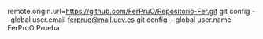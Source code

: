 remote.origin.url=https://github.com/FerPruO/Repositorio-Fer.git
git config --global user.email ferpruo@mail.ucv.es
git config --global user.name FerPruO
Prueba